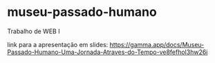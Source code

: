 # museu-passado-humano
Trabalho de WEB I

link para a apresentação em slides: https://gamma.app/docs/Museu-Passado-Humano-Uma-Jornada-Atraves-do-Tempo-ve8fefhol3hw26i
